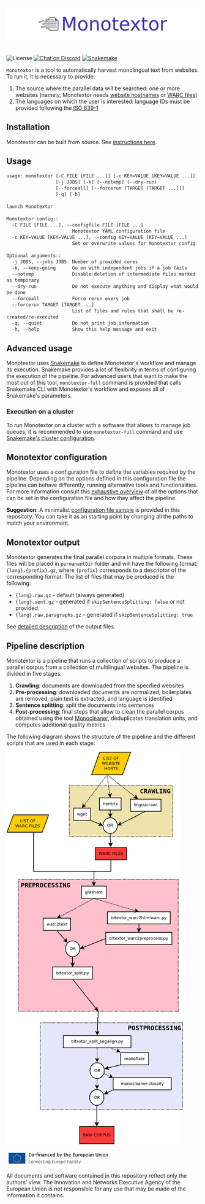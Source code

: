 # ![Monotextor](img/banner.png)

![License](https://img.shields.io/badge/License-GPLv3-blue.svg)
[![Chat on Discord](https://camo.githubusercontent.com/b4175720ede4f2621aa066ffbabb70ae30044679/68747470733a2f2f696d672e736869656c64732e696f2f62616467652f636861742d446973636f72642d627269676874677265656e2e737667)](https://discord.gg/etYDaZm)
[![Snakemake](https://img.shields.io/badge/snakemake-7.3.8-brightgreen.svg?style=flat)](https://snakemake.readthedocs.io)

`Monotextor` is a tool to automatically harvest monolingual text from websites. To run it, it is necessary to provide:

1. The source where the parallel data will be searched: one or more websites (namely, Monotextor needs [website hostnames](https://en.wikipedia.org/wiki/URL) or [WARC files](https://iipc.github.io/warc-specifications/specifications/warc-format/warc-1.1/))
2. The languages on which the user is interested: language IDs must be provided following the [ISO 639-1](https://en.wikipedia.org/wiki/List_of_ISO_639-1_codes)

## Installation

Monotextor can be built from source. See [instructions here](INSTALL.md).

## Usage

```text
usage: monotextor [-C FILE [FILE ...]] [-c KEY=VALUE [KEY=VALUE ...]]
                  [-j JOBS] [-k] [--notemp] [--dry-run]
                  [--forceall] [--forcerun [TARGET [TARGET ...]]]
                  [-q] [-h]

launch Monotextor

Monotextor config::
  -C FILE [FILE ...], --configfile FILE [FILE ...]
                        Monotextor YAML configuration file
  -c KEY=VALUE [KEY=VALUE ...], --config KEY=VALUE [KEY=VALUE ...]
                        Set or overwrite values for Monotextor config

Optional arguments::
  -j JOBS, --jobs JOBS  Number of provided cores
  -k, --keep-going      Go on with independent jobs if a job fails
  --notemp              Disable deletion of intermediate files marked as temporary
  --dry-run             Do not execute anything and display what would be done
  --forceall            Force rerun every job
  --forcerun TARGET [TARGET ...]
                        List of files and rules that shall be re-created/re-executed
  -q, --quiet           Do not print job information
  -h, --help            Show this help message and exit
```

## Advanced usage

Monotextor uses [Snakemake](https://snakemake.readthedocs.io/en/stable/index.html) to define Monotextor's workflow and manage its execution. Snakemake provides a lot of flexibility in terms of configuring the execution of the pipeline. For advanced users that want to make the most out of this tool, `monotextor-full` command is provided that calls Snakemake CLI with Monotextor's workflow and exposes all of Snakemake's parameters.

### Execution on a cluster

To run Monotextor on a cluster with a software that allows to manage job queues, it is recommended to use `monotextor-full` command and use [Snakemake's cluster configuration](https://snakemake.readthedocs.io/en/stable/executing/cli.html#profiles).

## Monotextor configuration

Monotextor uses a configuration file to define the variables required by the pipeline. Depending on the options defined in this configuration file the pipeline can behave differently, running alternative tools and functionalities. For more information consult this [exhaustive overview](CONFIG.md) of all the options that can be set in the configuration file and how they affect the pipeline.

**Suggestion**: A minimalist [configuration file sample](config/basic.yaml) is provided in this repository. You can take it as an starting point by changing all the paths to match your environment.

## Monotextor output

Monotextor generates the final parallel corpora in multiple formats. These files will be placed in `permanentDir` folder and will have the following format: `{lang}.{prefix}.gz`, where `{prefix}` corresponds to a descriptor of the corresponding format. The list of files that may be produced is the following:

* `{lang}.raw.gz` - default (always generated)
* `{lang}.sent.gz` - generated if `skipSentenceSplitting: false` or not provided.
* `{lang}.raw.paragraphs.gz` - generated if `skipSentenceSplitting: true`

See [detailed description](OUTPUT.md) of the output files.

## Pipeline description

Monotextor is a pipeline that runs a collection of scripts to produce a parallel corpus from a collection of multilingual websites. The pipeline is divided in five stages:

1. **Crawling**: documents are downloaded from the specified websites
2. **Pre-processing**: downloaded documents are normalized, boilerplates are removed, plain text is extracted, and language is identified
3. **Sentence splitting**: split the documents into sentences
4. **Post-processing**: final steps that allow to clean the parallel corpus obtained using the tool [Monocleaner](https://github.com/bitextor/monocleaner), deduplicates translation units, and computes additional quality metrics

The following diagram shows the structure of the pipeline and the different scripts that are used in each stage:

![Banner](img/monotextor.png)

![Connecting Europe Facility](img/logo_en_cef273x39_nonalpha.png)

All documents and software contained in this repository reflect only the authors' view. The Innovation and Networks Executive Agency of the European Union is not responsible for any use that may be made of the information it contains.
